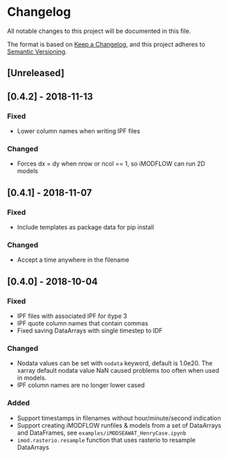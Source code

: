 # Changelog
All notable changes to this project will be documented in this file.

The format is based on [Keep a Changelog](https://keepachangelog.com/en/1.0.0/),
and this project adheres to [Semantic Versioning](https://semver.org/spec/v2.0.0.html).

## [Unreleased]

## [0.4.2] - 2018-11-13
### Fixed
- Lower column names when writing IPF files
### Changed
- Forces dx = dy when nrow or ncol == 1, so iMODFLOW can run 2D models

## [0.4.1] - 2018-11-07
### Fixed
- Include templates as package data for pip install
### Changed
- Accept a time anywhere in the filename

## [0.4.0] - 2018-10-04
### Fixed
- IPF files with associated IPF for itype 3
- IPF quote column names that contain commas
- Fixed saving DataArrays with single timestep to IDF
### Changed
- Nodata values can be set with `nodata` keyword, default is 1.0e20. The xarray default nodata value NaN caused problems too often when used in models.
- IPF column names are no longer lower cased
### Added
- Support timestamps in filenames without hour/minute/second indication
- Support creating iMODFLOW runfiles & models from a set of DataArrays and DataFrames, see `examples/iMODSEAWAT_HenryCase.ipynb`
- `imod.rasterio.resample` function that uses rasterio to resample DataArrays
